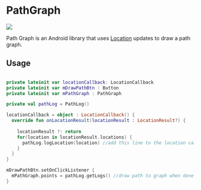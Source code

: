 # PathGraph
[![](https://jitpack.io/v/kenzobanaag/PathGraph.svg)](https://jitpack.io/#kenzobanaag/PathGraph)

Path Graph is an Android library that uses [Location](https://developer.android.com/reference/android/location/Location) updates to draw a path graph.

## Usage

```kotlin

private lateinit var locationCallback: LocationCallback
private lateinit var mDrawPathBtn : Button
private lateinit var mPathGraph : PathGraph

private val pathLog = PathLog()

locationCallback = object : LocationCallback() {
  override fun onLocationResult(locationResult : LocationResult?) {
    
    locationResult ?: return
    for(location in locationResult.locations) {
      pathLog.logLocation(location) //add this line to the location callback to log all location updates
    }
  }
}

mDrawPathBtn.setOnClickListener {
  mPathGraph.points = pathLog.getLogs() //draw path to graph when done listening for location updates
}

```

